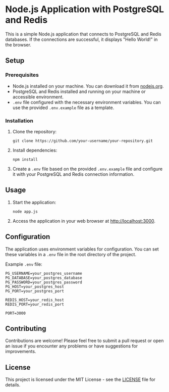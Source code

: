 # Node.js Application with PostgreSQL and Redis

This is a simple Node.js application that connects to PostgreSQL and Redis databases. If the connections are successful, it displays "Hello World!" in the browser.

## Setup

### Prerequisites

- Node.js installed on your machine. You can download it from [nodejs.org](https://nodejs.org/).
- PostgreSQL and Redis installed and running on your machine or accessible environment.
- `.env` file configured with the necessary environment variables. You can use the provided `.env.example` file as a template.

### Installation

1. Clone the repository:

   ```
   git clone https://github.com/your-username/your-repository.git
   ```

2. Install dependencies:

   ```
   npm install
   ```

3. Create a `.env` file based on the provided `.env.example` file and configure it with your PostgreSQL and Redis connection information.

## Usage

1. Start the application:

   ```
   node app.js
   ```

2. Access the application in your web browser at [http://localhost:3000](http://localhost:3000).

## Configuration

The application uses environment variables for configuration. You can set these variables in a `.env` file in the root directory of the project.

Example `.env` file:

```
PG_USERNAME=your_postgres_username
PG_DATABASE=your_postgres_database
PG_PASSWORD=your_postgres_password
PG_HOST=your_postgres_host
PG_PORT=your_postgres_port

REDIS_HOST=your_redis_host
REDIS_PORT=your_redis_port

PORT=3000
```

## Contributing

Contributions are welcome! Please feel free to submit a pull request or open an issue if you encounter any problems or have suggestions for improvements.

## License

This project is licensed under the MIT License - see the [LICENSE](LICENSE) file for details.
